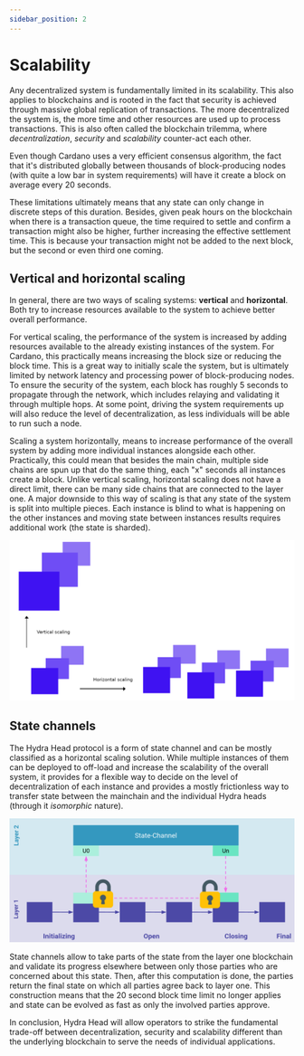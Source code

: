```yaml
---
sidebar_position: 2
---
```


# Scalability

Any decentralized system is fundamentally limited in its scalability. This also
applies to blockchains and is rooted in the fact that security is achieved
through massive global replication of transactions. The more decentralized the
system is, the more time and other resources are used up to process
transactions. This is also often called the blockchain trilemma, where
_decentralization_, _security_ and _scalability_ counter-act each other.

Even though Cardano uses a very efficient consensus algorithm, the fact that
it's distributed globally between thousands of block-producing nodes (with quite
a low bar in system requirements) will have it create a block on average every
20 seconds.

These limitations ultimately means that any state can only change in discrete
steps of this duration. Besides, given peak hours on the blockchain when there
is a transaction queue, the time required to settle and confirm a transaction
might also be higher, further increasing the effective settlement time. This is
because your transaction might not be added to the next block, but the second or
even third one coming.

## Vertical and horizontal scaling

In general, there are two ways of scaling systems: **vertical** and
**horizontal**. Both try to increase resources available to the system to
achieve better overall performance.

For vertical scaling, the performance of the system is increased by adding
resources available to the already existing instances of the system. For
Cardano, this practically means increasing the block size or reducing the block
time. This is a great way to initially scale the system, but is ultimately
limited by network latency and processing power of block-producing nodes. To
ensure the security of the system, each block has roughly 5 seconds to propagate
through the network, which includes relaying and validating it through multiple
hops. At some point, driving the system requirements up will also reduce the
level of decentralization, as less individuals will be able to run such a node.

Scaling a system horizontally, means to increase performance of the overall
system by adding more individual instances alongside each other. Practically,
this could mean that besides the main chain, multiple side chains are spun up
that do the same thing, each "x" seconds all instances create a block. Unlike
vertical scaling, horizontal scaling does not have a direct limit, there can be
many side chains that are connected to the layer one. A major downside to this
way of scaling is that any state of the system is split into multiple pieces.
Each instance is blind to what is happening on the other instances and moving
state between instances results requires additional work (the state is sharded).

![Horizontal & Vertical scaling](./horizontal-vertical-scaling.png)

## State channels

The Hydra Head protocol is a form of state channel and can be mostly classified
as a horizontal scaling solution. While multiple instances of them can be
deployed to off-load and increase the scalability of the overall system, it
provides for a flexible way to decide on the level of decentralization of each
instance and provides a mostly frictionless way to transfer state between the
mainchain and the individual Hydra heads (through it _isomorphic_ nature).

![State Channel](./state-channel.png)

State channels allow to take parts of the state from the layer one blockchain
and validate its progress elsewhere between only those parties who are concerned
about this state. Then, after this computation is done, the parties return the
final state on which all parties agree back to layer one. This construction
means that the 20 second block time limit no longer applies and state can be
evolved as fast as only the involved parties approve.

In conclusion, Hydra Head will allow operators to strike the fundamental
trade-off between decentralization, security and scalability different than the
underlying blockchain to serve the needs of individual applications.
